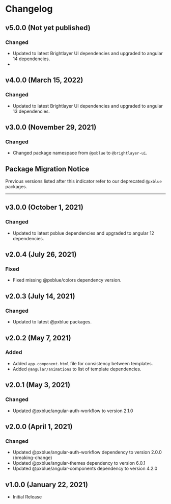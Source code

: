 # Changelog

## v5.0.0 (Not yet published)

### Changed

-   Updated to latest Brightlayer UI dependencies and upgraded to angular 14 dependencies.
-

## v4.0.0 (March 15, 2022)

### Changed

-   Updated to latest Brightlayer UI dependencies and upgraded to angular 13 dependencies.

## v3.0.0 (November 29, 2021)

### Changed

-   Changed package namespace from `@pxblue` to `@brightlayer-ui`.

## Package Migration Notice

Previous versions listed after this indicator refer to our deprecated `@pxblue` packages.

---

## v3.0.0 (October 1, 2021)

### Changed

-   Updated to latest pxblue dependencies and upgraded to angular 12 dependencies.

## v2.0.4 (July 26, 2021)

### Fixed

-   Fixed missing @pxblue/colors dependency version.

## v2.0.3 (July 14, 2021)

### Changed

-   Updated to latest @pxblue packages.

## v2.0.2 (May 7, 2021)

### Added

-   Added `app.component.html` file for consistency between templates.
-   Added `@angular/animations` to list of template dependencies.

## v2.0.1 (May 3, 2021)

### Changed

-   Updated @pxblue/angular-auth-workflow to version 2.1.0

## v2.0.0 (April 1, 2021)

### Changed

-   Updated @pxblue/angular-auth-workflow dependency to version 2.0.0 (breaking-change)
-   Updated @pxblue/angular-themes dependency to version 6.0.1
-   Updated @pxblue/angular-components dependency to version 4.2.0

## v1.0.0 (January 22, 2021)

-   Initial Release
